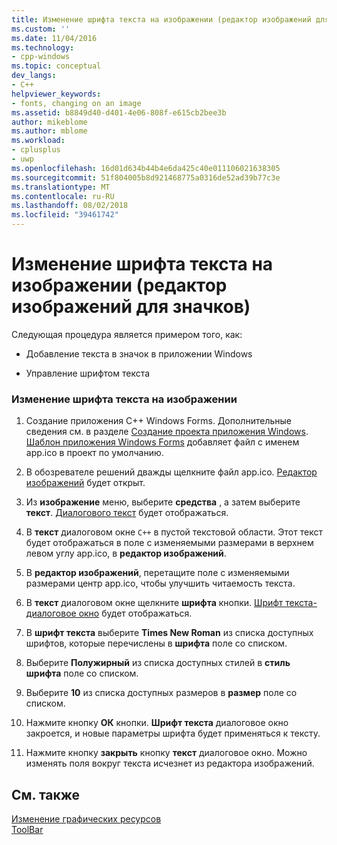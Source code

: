 ```yaml
---
title: Изменение шрифта текста на изображении (редактор изображений для значков) | Документация Майкрософт
ms.custom: ''
ms.date: 11/04/2016
ms.technology:
- cpp-windows
ms.topic: conceptual
dev_langs:
- C++
helpviewer_keywords:
- fonts, changing on an image
ms.assetid: b8849d40-d401-4e06-808f-e615cb2bee3b
author: mikeblome
ms.author: mblome
ms.workload:
- cplusplus
- uwp
ms.openlocfilehash: 16d01d634b44b4e6da425c40e011106021638305
ms.sourcegitcommit: 51f804005b8d921468775a0316de52ad39b77c3e
ms.translationtype: MT
ms.contentlocale: ru-RU
ms.lasthandoff: 08/02/2018
ms.locfileid: "39461742"
---
```

# <a name="changing-the-font-of-text-on-an-image-image-editor-for-icons"></a>Изменение шрифта текста на изображении (редактор изображений для значков)
Следующая процедура является примером того, как:  
  
-   Добавление текста в значок в приложении Windows  
  
-   Управление шрифтом текста  
  
### <a name="to-change-the-font-of-text-on-an-image"></a>Изменение шрифта текста на изображении  
  
1.  Создание приложения C++ Windows Forms. Дополнительные сведения см. в разделе [Создание проекта приложения Windows](http://msdn.microsoft.com/b2f93fed-c635-4705-8d0e-cf079a264efa). [Шаблон приложения Windows Forms](http://msdn.microsoft.com/1babdebf-ab3f-4a64-a608-98499a5b9cea) добавляет файл с именем app.ico в проект по умолчанию.  
  
2.  В обозревателе решений дважды щелкните файл app.ico. [Редактор изображений](../windows/image-editor-for-icons.md) будет открыт.  
  
3.  Из **изображение** меню, выберите **средства** , а затем выберите **текст**. [Диалогового текст](../windows/text-tool-dialog-box-image-editor-for-icons.md) будет отображаться.  
  
4.  В **текст** диалоговом окне `C++` в пустой текстовой области. Этот текст будет отображаться в поле с изменяемыми размерами в верхнем левом углу app.ico, в **редактор изображений**.  
  
5.  В **редактор изображений**, перетащите поле с изменяемыми размерами центр app.ico, чтобы улучшить читаемость текста.  
  
6.  В **текст** диалоговом окне щелкните **шрифта** кнопки. [Шрифт текста-диалоговое окно](../windows/text-tool-font-dialog-box-image-editor-for-icons.md) будет отображаться.  
  
7.  В **шрифт текста** выберите **Times New Roman** из списка доступных шрифтов, которые перечислены в **шрифта** поле со списком.  
  
8.  Выберите **Полужирный** из списка доступных стилей в **стиль шрифта** поле со списком.  
  
9. Выберите **10** из списка доступных размеров в **размер** поле со списком.  
  
10. Нажмите кнопку **ОК** кнопки. **Шрифт текста** диалоговое окно закроется, и новые параметры шрифта будет применяться к тексту.  
  
11. Нажмите кнопку **закрыть** кнопку **текст** диалоговое окно. Можно изменять поля вокруг текста исчезнет из редактора изображений.  
  
## <a name="see-also"></a>См. также  
 [Изменение графических ресурсов](../windows/editing-graphical-resources-image-editor-for-icons.md)   
 [ToolBar](../windows/toolbar-image-editor-for-icons.md)